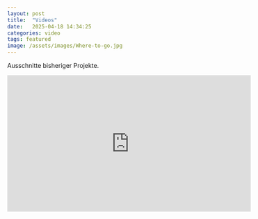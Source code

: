 ```yaml
---
layout: post
title:  "Videos"
date:   2025-04-18 14:34:25
categories: video
tags: featured
image: /assets/images/Where-to-go.jpg
---
```


Ausschnitte bisheriger Projekte.

<iframe width="560" height="315" 
  src="https://www.youtube.com/watch?v=_dy6dUVOthQ" 
  title="YouTube video player"
  frameborder="0"
  allow="accelerometer; autoplay; clipboard-write; encrypted-media; gyroscope; picture-in-picture"
  allowfullscreen>
</iframe>


